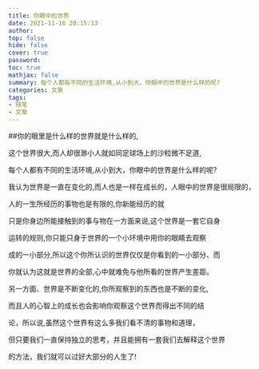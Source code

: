 ```yaml
---
title: 你眼中的世界
date: 2021-11-16 20:15:13
author:
top: false
hide: false
cover: true
password:
toc: true
mathjax: false
summary: 每个人都有不同的生活环境,从小到大，你眼中的世界是什么样的呢?
categories: 文章
tags:
- 随笔
- 文章
---
```

##你的眼里是什么样的世界就是什么样的,

这个世界很大,而人却很渺小人就如同足球场上的沙粒微不足道,

每个人都有不同的生活环境,从小到大，你眼中的世界是什么样的呢?

我认为世界是一直在变化的,而人也是一样在成长的，人眼中的世界是很局限的，

人的一生所经历的事物也是有限的,你新能经历的就

只是你身边所能接触到的事与物在一方面来说,这个世界是一套它自身

运转的规则,你只能只身于世界的一个小环境中用你的眼睛去观察

成的一小部分,所以这个你所认识的世界仅仅是你看到的一小部分、而

你就认为这就是世界的全部,心中就难免与他所看的世界产生差距。

另一方面、世界是不断变化的,你所观察到的东西也是不断的变化,

而且人的心智上的成长也会影响你观察这个世界而得出不同的结

论，所以说,虽然这个世界有这么多我们看不清的事物和道理，

但只要我们一直保持独立的思考，并且能拥有一套我们去解释这个世界

的方法，我们就可以过好大部分的人生了!
